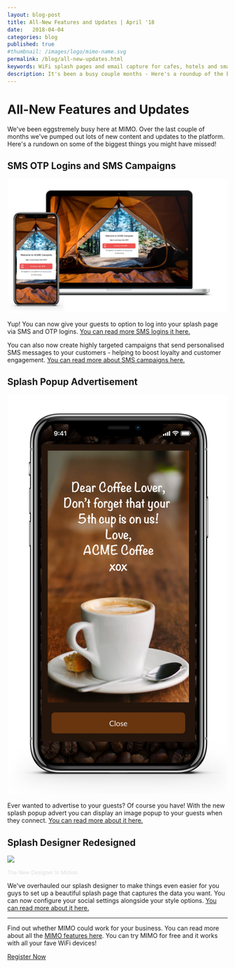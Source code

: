 ```yaml
---
layout: blog-post
title: All-New Features and Updates | April '18
date:   2018-04-04
categories: blog
published: true
#thumbnail: /images/logo/mimo-name.svg
permalink: /blog/all-new-updates.html
keywords: WiFi splash pages and email capture for cafes, hotels and small businesses. Meraki splash page. Ruckus splash. UniFi splash. Ubiquiti splash. WYSIWYG. Splash design.
description: It's been a busy couple months - Here's a roundup of the biggest changes we've made and features we've released!
---
```

# All-New Features and Updates

We've been eggstremely busy here at MIMO. Over the last couple of months we've pumped out lots of new content and updates to the platform. Here's a rundown on some of the biggest things you might have missed!

## SMS OTP Logins and SMS Campaigns

<div class="blog-image">
  <img src='/images/posts/mimo-sms.png' style="border: none;box-shadow: none;">
</div>

Yup! You can now give your guests to option to log into your splash page via SMS and OTP logins. <a href="/blog/sms-otp-logins.html">You can read more SMS logins it here.</a>

You can also now create highly targeted campaigns that send personalised SMS messages to your customers - helping to boost loyalty and customer engagement. <a href="/blog/sms-campaigns.html">You can read more about SMS campaigns here.</a>

## Splash Popup Advertisement

<div class="blog-image">
  <img src='/images/posts/splash-popup.png' style="border: none;box-shadow: none;">
</div>

Ever wanted to advertise to your guests? Of course you have! With the new splash popup advert you can display an image popup to your guests when they connect. <a href="/blog/splash-page-advertisements.html">You can read more about it here.</a>

## Splash Designer Redesigned

<div class="blog-image">
  <img src='https://d247kqobagyqjh.cloudfront.net/api/file/INtAWfDZTUBjXy4QFIAx'>
  <p style="color: #ddd; font-size: 12px;">The New Designer In Motion</p>
</div>

We've overhauled our splash designer to make things even easier for you guys to set up a beautiful splash page that captures the data you want. You can now configure your social settings alongside your style options. <a href="/blog/splash-designer-redesigned.html">You can read more about it here.</a>

<hr>

Find out whether MIMO could work for your business. You can read more about all the <a href="/product/">MIMO features here</a>. You can try MIMO for free and it works with all your fave WiFi devices!

<a class="button register-button" href="/join">Register Now</a>
